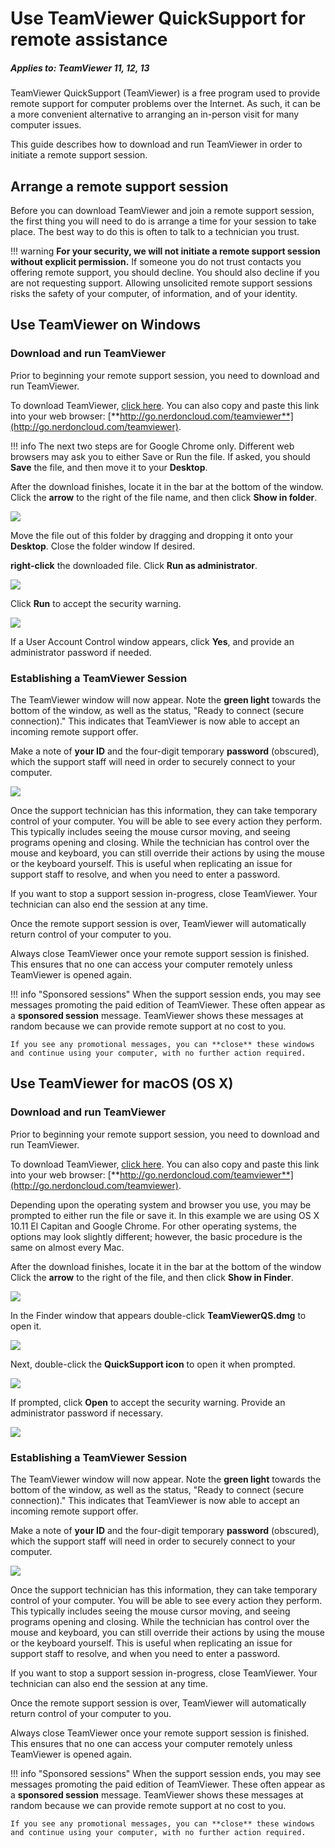 # Use TeamViewer QuickSupport for remote assistance

##### Applies to: TeamViewer 11, 12, 13 #####

TeamViewer QuickSupport (TeamViewer) is a free program used to provide remote support for computer problems over the Internet. As such, it can be a more convenient alternative to arranging an in-person visit for many computer issues.

This guide describes how to download and run TeamViewer in order to initiate a remote support session.

## Arrange a remote support session

Before you can download TeamViewer and join a remote support session, the first thing you will need to do is arrange a time for your session to take place. The best way to do this is often to talk to a technician you trust.

!!! warning
   **For your security, we will not initiate a remote support session without explicit permission.** If someone you do not trust contacts you offering remote support, you should decline. You should also decline if you are not requesting support. Allowing unsolicited remote support sessions risks the safety of your computer, of information, and of your identity.

## Use TeamViewer on Windows

### Download and run TeamViewer

Prior to beginning your remote support session, you need to download and run TeamViewer.

To download TeamViewer, [click here](http://go.nerdoncloud.com/teamviewer). You can also copy and paste this link into your web browser: [**http://go.nerdoncloud.com/teamviewer**](http://go.nerdoncloud.com/teamviewer).

!!! info
   The next two steps are for Google Chrome only. Different web browsers may ask you to either Save or Run the file. If asked, you should **Save** the file, and then move it to your **Desktop**.

After the download finishes, locate it in the bar at the bottom of the window. Click the **arrow** to the right of the file name, and then click **Show in folder**.

![](/img/teamviewer-win-show-folder.png)

Move the file out of this folder by dragging and dropping it onto your **Desktop**. Close the folder window If desired.

**right-click** the downloaded file. Click **Run as administrator**.

![](/img/teamviewer-win-as-admin.png)

Click **Run** to accept the security warning.

![](/img/teamviewer-win-security-warning.png)

If a User Account Control window appears, click **Yes**, and provide an administrator password if needed.

### Establishing a TeamViewer Session

The TeamViewer window will now appear. Note the **green light** towards the bottom of the window, as well as the status, &quot;Ready to connect (secure connection).&quot; This indicates that TeamViewer is now able to accept an incoming remote support offer.

Make a note of **your ID** and the four-digit temporary **password** (obscured), which the support staff will need in order to securely connect to your computer.

![](/img/teamviewer-win-quicksupport.png)

Once the support technician has this information, they can take temporary control of your computer. You will be able to see every action they perform. This typically includes seeing the mouse cursor moving, and seeing programs opening and closing. While the technician has control over the mouse and keyboard, you can still override their actions by using the mouse or the keyboard yourself. This is useful when replicating an issue for support staff to resolve, and when you need to enter a password.

If you want to stop a support session in-progress, close TeamViewer. Your technician can also end the session at any time.

Once the remote support session is over, TeamViewer will automatically return control of your computer to you.

Always close TeamViewer once your remote support session is finished. This ensures that no one can access your computer remotely unless TeamViewer is opened again.

!!! info "Sponsored sessions"
    When the support session ends, you may see messages promoting the paid edition of TeamViewer. These often appear as a **sponsored session** message. TeamViewer shows these messages at random because we can provide remote support at no cost to you.

    If you see any promotional messages, you can **close** these windows and continue using your computer, with no further action required.


## Use TeamViewer for macOS (OS X)

### Download and run TeamViewer

Prior to beginning your remote support session, you need to download and run TeamViewer.

To download TeamViewer, [click here](http://go.nerdoncloud.com/teamviewer). You can also copy and paste this link into your web browser: [**http://go.nerdoncloud.com/teamviewer**](http://go.nerdoncloud.com/teamviewer).

Depending upon the operating system and browser you use, you may be prompted to either run the file or save it. In this example we are using OS X 10.11 El Capitan and Google Chrome. For other operating systems, the options may look slightly different; however, the basic procedure is the same on almost every Mac.

After the download finishes, locate it in the bar at the bottom of the window Click the **arrow** to the right of the file, and then click **Show in Finder**.

![](/img/teamviewer-mac-show-finder.png)

In the Finder window that appears double-click **TeamViewerQS.dmg** to open it.

![](/img/teamviewer-mac-finder-downloads.png)

Next, double-click the **QuickSupport icon** to open it when prompted.

![](/img/teamviewer-mac-dmg-content.png)

If prompted, click **Open** to accept the security warning. Provide an administrator password if necessary.

![](/img/teamviewer-mac-security-warning.png)

### Establishing a TeamViewer Session

The TeamViewer window will now appear. Note the **green light** towards the bottom of the window, as well as the status, &quot;Ready to connect (secure connection).&quot; This indicates that TeamViewer is now able to accept an incoming remote support offer.

Make a note of **your ID** and the four-digit temporary **password** (obscured), which the support staff will need in order to securely connect to your computer.

![](/img/teamviewer-mac-quicksupport.png)

Once the support technician has this information, they can take temporary control of your computer. You will be able to see every action they perform. This typically includes seeing the mouse cursor moving, and seeing programs opening and closing. While the technician has control over the mouse and keyboard, you can still override their actions by using the mouse or the keyboard yourself. This is useful when replicating an issue for support staff to resolve, and when you need to enter a password.

If you want to stop a support session in-progress, close TeamViewer. Your technician can also end the session at any time.

Once the remote support session is over, TeamViewer will automatically return control of your computer to you.

Always close TeamViewer once your remote support session is finished. This ensures that no one can access your computer remotely unless TeamViewer is opened again.

!!! info "Sponsored sessions"
    When the support session ends, you may see messages promoting the paid edition of TeamViewer. These often appear as a **sponsored session** message. TeamViewer shows these messages at random because we can provide remote support at no cost to you.

    If you see any promotional messages, you can **close** these windows and continue using your computer, with no further action required.
